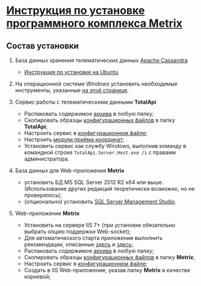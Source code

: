 [Инструкция по установке программного комплекса Metrix](https://github.com/TotalApi/Installations) 
==================================================================================================



Состав установки
----------------

1. База данных хранения телематических данных [Apache Cassandra](https://cassandra.apache.org/)
   - [Инструкция по установке на Ubuntu](Cassandra/Cassandra.md)

2. На операционной системе Windows установить необходимые инструменты, указанные [на этой странице](Redist/Readme.md).

3. Сервис работы с телематическими данными **TotalApi**
   - Распаковать содержимое [архива](https://github.com/TotalApi/Installations/raw/main/Redist/totalapi-latest.zip) в любую папку;
   - Скопировать образцы [конфигурационных файлов](https://github.com/TotalApi/Installations/raw/main/Configs/Default/TotalApi) в папку **TotalApi**;
   - Настроить сервис в [конфигурационном файле](Configs/TotalApi_Config.md);
   - Настроить [модули приёма координат](Configs/TotalApi_DevicePlugins.md);
   - Установить сервис как службу Windows, выполнив команду в командной строке `TotalApi.Server.Host.exe /i`  с правами администратора.

4. База данных для Web-приложения **Metrix**
   - установить БД MS SQL Server 2012 R2 x64 или выше. (Использование других редакций теоретически возможно, но не проверялось);
   - (опционально) установить [SQL Server Management Studio](https://aka.ms/ssmsfullsetup).
 
5. Web-приложение **Metrix**
   - Установить на сервере IIS 7+ (при установке обязательно выбрать опцию поддержки Web-socket);
   - Для автоматического старта приложения выполнить рекомендации, описанные [здесь](https://www.taithienbo.com/how-to-auto-start-and-keep-an-asp-net-core-web-application-and-keep-it-running-on-iis/) и [здесь](https://docs.hangfire.io/en/latest/deployment-to-production/making-aspnet-app-always-running.html);
   - Распаковать содержимое [архива](https://github.com/TotalApi/Installations/raw/main/Redist/MetrixWeb-latest.zip) в любую папку;
   - Скопировать образцы [конфигурационных файлов](https://github.com/TotalApi/Installations/raw/main/Configs/Default/MetriX) в папку **Metrix**;
   - Настроить сервис в [конфигурационном файле](Configs/Metrix_Config.md);
   - Создать в IIS Web-приложение, указав папку **Metrix** в качестве корневой; 

